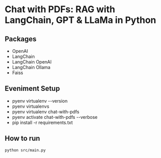 # Chat with PDFs: RAG with LangChain, GPT & LLaMa in Python

## Packages

- OpenAI
- LangChain
- LangChain OpenAI
- LangChain Ollama
- Faiss

## Eveniment Setup

- pyenv virtualenv --version
- pyenv virtualenvs
- pyenv virtualenv chat-with-pdfs
- pyenv activate chat-with-pdfs --verbose
- pip install -r requirements.txt

## How to run

```
python src/main.py
```
